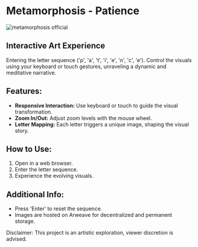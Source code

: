 # Metamorphosis - Patience


![metamorphosis official](https://github.com/0xambr0sia/metamorphosis/assets/147129231/96295ee4-eb61-4380-ad16-f7f8edfcc645)


## Interactive Art Experience

Entering the letter sequence ('p', 'a', 't', 'i', 'e', 'n', 'c', 'e'). Control the visuals using your keyboard or touch gestures, unraveling a dynamic and meditative narrative.

## Features:
- **Responsive Interaction:** Use keyboard or touch to guide the visual transformation.
- **Zoom In/Out:** Adjust zoom levels with the mouse wheel.
- **Letter Mapping:** Each letter triggers a unique image, shaping the visual story.

## How to Use:
1. Open in a web browser.
2. Enter the letter sequence.
3. Experience the evolving visuals.

## Additional Info:
- Press 'Enter' to reset the sequence.
- Images are hosted on Arweave for decentralized and permanent storage.

Disclaimer: This project is an artistic exploration, viewer discretion is advised.
